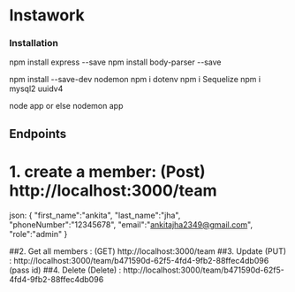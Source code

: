 # Instawork

### Installation

npm install express --save
npm install body-parser --save

npm install --save-dev nodemon
npm i dotenv
npm i Sequelize
npm i mysql2 uuidv4

node app or else nodemon app

## Endpoints

# 1. create a member: (Post) http://localhost:3000/team
 
 json: {
    "first_name":"ankita",
    "last_name":"jha",
    "phoneNumber":"12345678",
    "email":"ankitajha2349@gmail.com",
    "role":"admin"
}

##2. Get all members : (GET) http://localhost:3000/team
##3. Update (PUT) : http://localhost:3000/team/b471590d-62f5-4fd4-9fb2-88ffec4db096 
(pass id) 
##4. Delete (Delete) : http://localhost:3000/team/b471590d-62f5-4fd4-9fb2-88ffec4db096

